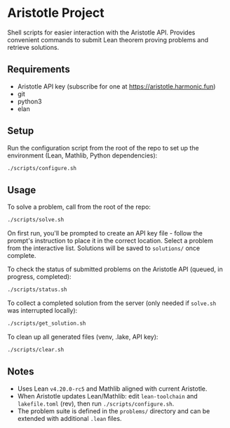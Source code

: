 # Aristotle Project

Shell scripts for easier interaction with the Aristotle API. Provides convenient commands to submit Lean theorem proving problems and retrieve solutions.

## Requirements

- Aristotle API key (subscribe for one at https://aristotle.harmonic.fun)
- git
- python3
- elan

## Setup

Run the configuration script from the root of the repo to set up the environment (Lean, Mathlib, Python dependencies):
```bash
./scripts/configure.sh
```

## Usage

To solve a problem, call from the root of the repo:
```bash
./scripts/solve.sh
```

On first run, you'll be prompted to create an API key file - follow the prompt's instruction to place it in the correct location. Select a problem from the interactive list. Solutions will be saved to `solutions/` once complete.

To check the status of submitted problems on the Aristotle API (queued, in progress, completed):
```bash
./scripts/status.sh
```

To collect a completed solution from the server (only needed if `solve.sh` was interrupted locally):
```bash
./scripts/get_solution.sh
```

To clean up all generated files (venv, .lake, API key):
```bash
./scripts/clear.sh
```

## Notes

- Uses Lean `v4.20.0-rc5` and Mathlib aligned with current Aristotle.
- When Aristotle updates Lean/Mathlib: edit `lean-toolchain` and `lakefile.toml` (rev), then run `./scripts/configure.sh`.
- The problem suite is defined in the `problems/` directory and can be extended with additional `.lean` files.
